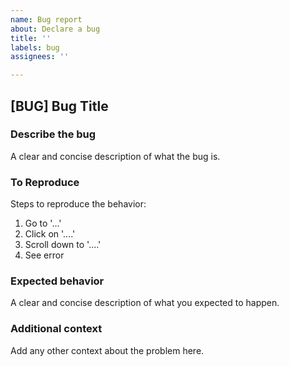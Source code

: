 ```yaml
---
name: Bug report
about: Declare a bug
title: ''
labels: bug
assignees: ''

---
```


[BUG] Bug Title
-----------------

### **Describe the bug**
A clear and concise description of what the bug is.

### **To Reproduce**
Steps to reproduce the behavior:
1. Go to '...'
2. Click on '....'
3. Scroll down to '....'
4. See error

### **Expected behavior**
A clear and concise description of what you expected to happen.

### **Additional context**
Add any other context about the problem here.
